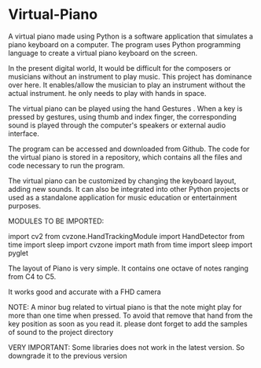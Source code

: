 # Virtual-Piano
A virtual piano made using Python is a software application that simulates a piano keyboard on a computer. The program uses Python programming language to create a  virtual piano keyboard on the screen.

In the present digital world, It would be difficult for the composers or musicians without an instrument to play music. This project has dominance over here. It enables/allow the musician to play an instrument without the actual instrument. he only needs to play with hands in space.

The virtual piano can be played using the hand Gestures . When a key is pressed by gestures, using thumb and index finger, the corresponding sound is played through the computer's speakers or external audio interface.

The program can be accessed and downloaded from Github. The code for the virtual piano is stored in a repository, which contains all the files and code necessary to run the program.

The virtual piano can be customized by changing the keyboard layout, adding new sounds. It can also be integrated into other Python projects or used as a standalone application for music education or entertainment purposes.

MODULES TO BE IMPORTED:

import cv2
from cvzone.HandTrackingModule import HandDetector
from time import sleep
import cvzone
import math
from time import sleep
import pyglet

The layout of Piano is very simple. It contains one octave of notes ranging from C4 to C5.

It works good and accurate with a FHD camera

NOTE: A minor bug related to virtual piano is that the note might play for more than one time when pressed. To avoid that remove that hand from the key position as soon as you read it.
please dont forget to add the samples of sound to the project directory
 
VERY IMPORTANT: Some libraries does not work in the latest version. So downgrade it to the previous version
